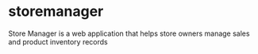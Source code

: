 # storemanager
Store Manager is a web  application that helps store owners manage sales and product inventory records
